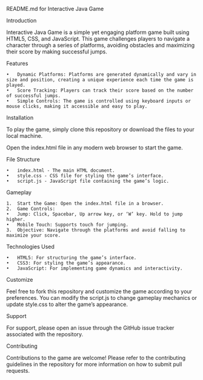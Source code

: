 README.md for Interactive Java Game

Introduction

Interactive Java Game is a simple yet engaging platform game built using HTML5, CSS, and JavaScript. This game challenges players to navigate a character through a series of platforms, avoiding obstacles and maximizing their score by making successful jumps.

Features

	•	Dynamic Platforms: Platforms are generated dynamically and vary in size and position, creating a unique experience each time the game is played.
	•	Score Tracking: Players can track their score based on the number of successful jumps.
	•	Simple Controls: The game is controlled using keyboard inputs or mouse clicks, making it accessible and easy to play.

Installation

To play the game, simply clone this repository or download the files to your local machine.

Open the index.html file in any modern web browser to start the game.

File Structure

	•	index.html - The main HTML document.
	•	style.css - CSS file for styling the game’s interface.
	•	script.js - JavaScript file containing the game’s logic.

Gameplay

	1.	Start the Game: Open the index.html file in a browser.
	2.	Game Controls:
	•	Jump: Click, Spacebar, Up arrow key, or ‘W’ key. Hold to jump higher.
	•	Mobile Touch: Supports touch for jumping.
	3.	Objective: Navigate through the platforms and avoid falling to maximize your score.

Technologies Used

	•	HTML5: For structuring the game’s interface.
	•	CSS3: For styling the game’s appearance.
	•	JavaScript: For implementing game dynamics and interactivity.

Customize

Feel free to fork this repository and customize the game according to your preferences. You can modify the script.js to change gameplay mechanics or update style.css to alter the game’s appearance.

Support

For support, please open an issue through the GitHub issue tracker associated with the repository.

Contributing

Contributions to the game are welcome! Please refer to the contributing guidelines in the repository for more information on how to submit pull requests.
